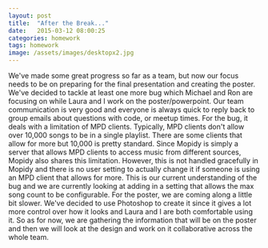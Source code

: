 ```yaml
---
layout: post
title:  "After the Break..."
date:   2015-03-12 08:00:25
categories: homework
tags: homework
image: /assets/images/desktopx2.jpg
---
```


We've made some great progress so far as a team, but now our focus needs to be on preparing for the final presentation and creating the poster. We've decided to tackle at least one more bug which Michael and Ron are focusing on while Laura and I work on the poster/powerpoint. Our team communication is very good and everyone is always quick to reply back to group emails about questions with code, or meetup times.
For the bug, it deals with a limitation of MPD clients. Typically, MPD clients don't allow over 10,000 songs to be in a single playlist. There are some clients that allow for more but 10,000 is pretty standard. Since Mopidy is simply a server that allows MPD clients to access music from different sources, Mopidy also shares this limitation. However, this is not handled gracefully in Mopidy and there is no user setting to actually change it if someone is using an MPD client that allows for more. This is our current understanding of the bug and we are currently looking at adding in a setting that allows the max song count to be configurable. 
For the poster, we are coming along a little bit slower. We've decided to use Photoshop to create it since it gives a lot more control over how it looks and Laura and I are both comfortable using it. So as for now, we are gathering the information that will be on the poster and then we will look at the design and work on it collaborative across the whole team.
